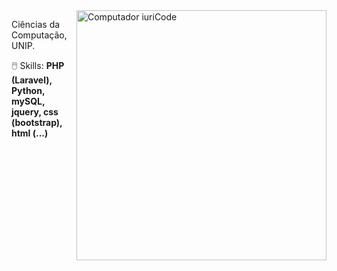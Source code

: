 <img src="https://raw.githubusercontent.com/MicaelliMedeiros/micaellimedeiros/master/image/computer-illustration.png" min-width="400px" max-width="400px" width="400px" align="right" alt="Computador iuriCode">

<p align="left"> 
  Ciências da Computação, UNIP.
</p>

<p align="left">
 🖱️ Skills: <strong> PHP (Laravel), Python, mySQL, jquery, css (bootstrap), html (...) </strong>
</p>

<!-- <p align="left">
  💼 Ferramentas: <strong> VSCode, MySQL Workbench, XAMPP, .git (...) .</strong>
</p> -->


